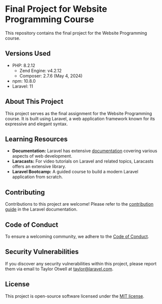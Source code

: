 # Final Project for Website Programming Course

This repository contains the final project for the Website Programming course.

## Versions Used

- PHP: 8.2.12
  - Zend Engine: v4.2.12
  - Composer: 2.7.6 (May 4, 2024)
- npm: 10.8.0
- Laravel: 11

## About This Project

This project serves as the final assignment for the Website Programming course. It is built using Laravel, a web application framework known for its expressive and elegant syntax.

## Learning Resources

- **Documentation:** Laravel has extensive [documentation](https://laravel.com/docs) covering various aspects of web development.
- **Laracasts:** For video tutorials on Laravel and related topics, Laracasts offers an extensive library.
- **Laravel Bootcamp:** A guided course to build a modern Laravel application from scratch.

## Contributing

Contributions to this project are welcome! Please refer to the [contribution guide](https://laravel.com/docs/contributions) in the Laravel documentation.

## Code of Conduct

To ensure a welcoming community, we adhere to the [Code of Conduct](https://laravel.com/docs/contributions#code-of-conduct).

## Security Vulnerabilities

If you discover any security vulnerabilities within this project, please report them via email to Taylor Otwell at [taylor@laravel.com](mailto:taylor@laravel.com).

## License

This project is open-source software licensed under the [MIT license](https://opensource.org/licenses/MIT).
